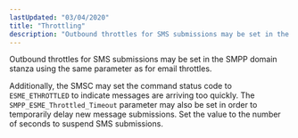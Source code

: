 ```yaml
---
lastUpdated: "03/04/2020"
title: "Throttling"
description: "Outbound throttles for SMS submissions may be set in the SMPP domain stanza using the same parameter as for email throttles Additionally the SMSC may set the command status code to ESME ETHROTTLED to indicate messages are arriving too quickly The SMPP ESME Throttled Timeout parameter may also be set..."
---
```


Outbound throttles for SMS submissions may be set in the SMPP domain stanza using the same parameter as for email throttles.

Additionally, the SMSC may set the command status code to `ESME_ETHROTTLED` to indicate messages are arriving too quickly. The `SMPP_ESME_Throttled_Timeout` parameter may also be set in order to temporarily delay new message submissions. Set the value to the number of seconds to suspend SMS submissions.